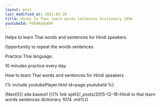 ```yaml
---
layout: post
last_modified_at: 2021-03-29
title: Hindi to Thai learn words sentences dictionary 1094 
youtubeId: PVE9AddyKHY
---
```

 
 
Helps to learn Thai words and sentences for Hindi speakers.

Opportunitiy to repeat the words sentences. 

Practice Thai language. 
 
10 minutes practice every day. 
 
How to learn Thai words and sentences for Hindi speakers 
 
{% include youtubePlayer.html id=page.youtubeId %}
 
 
[Next]({{ site.baseurl }}{% link  split2/_posts/2015-12-18-Hindi to thai learn words sentences dictionary 1074 .md%})
 
